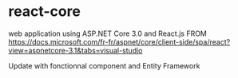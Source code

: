 # react-core
web application using ASP.NET Core 3.0 and React.js FROM https://docs.microsoft.com/fr-fr/aspnet/core/client-side/spa/react?view=aspnetcore-3.1&tabs=visual-studio

Update with fonctionnal component and Entity Framework
